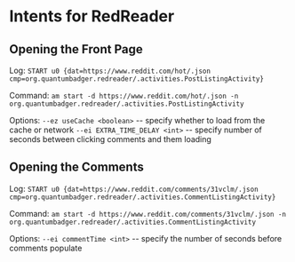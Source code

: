 # Intents for RedReader #

## Opening the Front Page ##

Log:
	`START u0 {dat=https://www.reddit.com/hot/.json cmp=org.quantumbadger.redreader/.activities.PostListingActivity}`

Command:
	`am start -d https://www.reddit.com/hot/.json -n org.quantumbadger.redreader/.activities.PostListingActivity`

Options:
	`--ez useCache <boolean>` -- specify whether to load from the cache or network
	`--ei EXTRA_TIME_DELAY <int>` -- specify number of seconds between clicking comments and them loading

## Opening the Comments ##

Log:
	`START u0 {dat=https://www.reddit.com/comments/31vclm/.json cmp=org.quantumbadger.redreader/.activities.CommentListingActivity}`

Command:
	`am start -d https://www.reddit.com/comments/31vclm/.json -n org.quantumbadger.redreader/.activities.CommentListingActivity`

Options:
	`--ei commentTime <int>` -- specify the number of seconds before comments populate